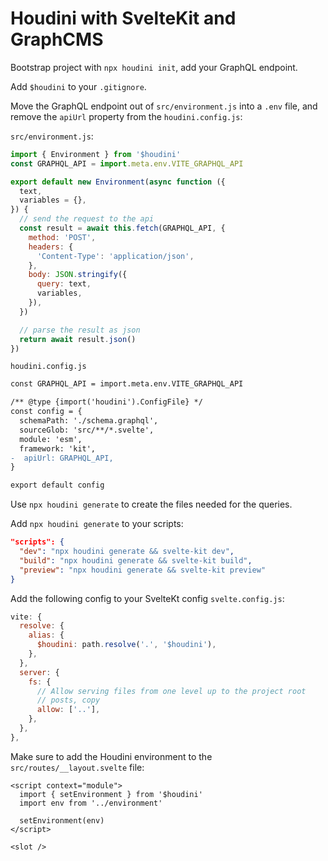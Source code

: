 # Houdini with SvelteKit and GraphCMS

Bootstrap project with `npx houdini init`, add your GraphQL endpoint.

Add `$houdini` to your `.gitignore`.

Move the GraphQL endpoint out of `src/environment.js` into a `.env`
file, and remove the `apiUrl` property from the `houdini.config.js`:

`src/environment.js`:

```js
import { Environment } from '$houdini'
const GRAPHQL_API = import.meta.env.VITE_GRAPHQL_API

export default new Environment(async function ({
  text,
  variables = {},
}) {
  // send the request to the api
  const result = await this.fetch(GRAPHQL_API, {
    method: 'POST',
    headers: {
      'Content-Type': 'application/json',
    },
    body: JSON.stringify({
      query: text,
      variables,
    }),
  })

  // parse the result as json
  return await result.json()
})
```

`houdini.config.js`

```diff
const GRAPHQL_API = import.meta.env.VITE_GRAPHQL_API

/** @type {import('houdini').ConfigFile} */
const config = {
  schemaPath: './schema.graphql',
  sourceGlob: 'src/**/*.svelte',
  module: 'esm',
  framework: 'kit',
-  apiUrl: GRAPHQL_API,
}

export default config
```

Use `npx houdini generate` to create the files needed for the queries.

Add `npx houdini generate` to your scripts:

```json
"scripts": {
  "dev": "npx houdini generate && svelte-kit dev",
  "build": "npx houdini generate && svelte-kit build",
  "preview": "npx houdini generate && svelte-kit preview"
}
```

Add the following config to your SvelteKt config `svelte.config.js`:

```js
vite: {
  resolve: {
    alias: {
      $houdini: path.resolve('.', '$houdini'),
    },
  },
  server: {
    fs: {
      // Allow serving files from one level up to the project root
      // posts, copy
      allow: ['..'],
    },
  },
},
```

Make sure to add the Houdini environment to the
`src/routes/__layout.svelte` file:

```svelte
<script context="module">
  import { setEnvironment } from '$houdini'
  import env from '../environment'

  setEnvironment(env)
</script>

<slot />
```
